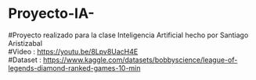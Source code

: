 # Proyecto-IA-
#Proyecto realizado para la clase Inteligencia Artificial hecho por Santiago Aristizabal <br />
#Video : https://youtu.be/8Lpv8UacH4E <br />
#Dataset : https://www.kaggle.com/datasets/bobbyscience/league-of-legends-diamond-ranked-games-10-min <br />
